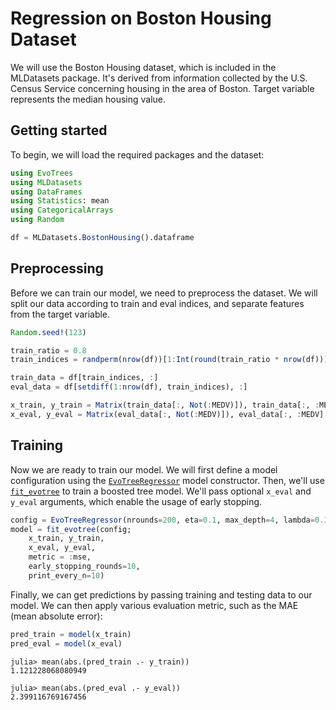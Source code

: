 # Regression on Boston Housing Dataset

We will use the Boston Housing dataset, which is included in the MLDatasets package. It's derived from information collected by the U.S. Census Service concerning housing in the area of Boston. Target variable represents the median housing value.

## Getting started

To begin, we will load the required packages and the dataset:

```julia
using EvoTrees
using MLDatasets
using DataFrames
using Statistics: mean
using CategoricalArrays
using Random

df = MLDatasets.BostonHousing().dataframe
```

## Preprocessing

Before we can train our model, we need to preprocess the dataset. We will split our data according to train and eval indices, and separate features from the target variable.

```julia
Random.seed!(123)

train_ratio = 0.8
train_indices = randperm(nrow(df))[1:Int(round(train_ratio * nrow(df)))]

train_data = df[train_indices, :]
eval_data = df[setdiff(1:nrow(df), train_indices), :]

x_train, y_train = Matrix(train_data[:, Not(:MEDV)]), train_data[:, :MEDV]
x_eval, y_eval = Matrix(eval_data[:, Not(:MEDV)]), eval_data[:, :MEDV]
```

## Training

Now we are ready to train our model. We will first define a model configuration using the [`EvoTreeRegressor`](@ref) model constructor. 
Then, we'll use [`fit_evotree`](@ref) to train a boosted tree model. We'll pass optional `x_eval` and `y_eval` arguments, which enable the usage of early stopping. 

```julia
config = EvoTreeRegressor(nrounds=200, eta=0.1, max_depth=4, lambda=0.1, rowsample = 0.9, colsample = 0.9)
model = fit_evotree(config;
    x_train, y_train,
    x_eval, y_eval,
    metric = :mse,
    early_stopping_rounds=10,
    print_every_n=10)
```

Finally, we can get predictions by passing training and testing data to our model. We can then apply various evaluation metric, such as the MAE (mean absolute error):  

```julia
pred_train = model(x_train)
pred_eval = model(x_eval)
```

```julia-repl
julia> mean(abs.(pred_train .- y_train))
1.121228068080949

julia> mean(abs.(pred_eval .- y_eval))
2.399116769167456
```